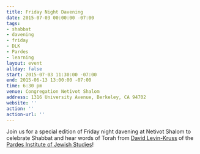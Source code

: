 ```yaml
---
title: Friday Night Davening
date: 2015-07-03 00:00:00 -07:00
tags:
- shabbat
- davening
- friday
- DLK
- Pardes
- learning
layout: event
allday: false
start: 2015-07-03 11:30:00 -07:00
end: 2015-06-13 13:00:00 -07:00
time: 6:30 pm
venue: Congregation Netivot Shalom
address: 1316 University Avenue, Berkeley, CA 94702
website: ''
action: ''
action-url: ''
---
```


Join us for a special edition of Friday night davening at Netivot Shalom to celebrate Shabbat and hear words of Torah from <a href="http://www.pardes.org.il/faculty/david-levin-kruss/">David Levin-Kruss</a> of the <a href="http://www.pardes.org.il">Pardes Institute of Jewish Studies</a>!